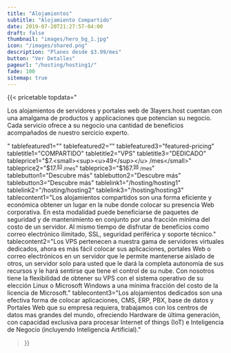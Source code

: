 ```yaml
---
title: "Alojamientos"
subtitle: "Alojamiento Compartido"
date: 2019-07-20T21:27:57-04:00
draft: false
thumbnail: "images/hero_bg_1.jpg"
icon: "/images/shared.png"
description: "Planes desde $3.99/mes"
button: "Ver Detalles"
pageurl: "/hosting/hosting1/"
fade: 100
sitemap: true
---
```


{{< pricetable 
topdata="<p>Los alojamientos de servidores y portales web de 3layers.host cuentan con una amalgama de productos y applicaciones que potencian su negocio. Cada servicio ofrece a su negocio una cantidad de beneficios acompañados de nuestro sercicio experto.</p>"
tablefeatured1="" tablefeatured2="" tablefeatured3="featured-pricing" 
tabletitle1="COMPARTIDO" tabletitle2="VPS" tabletitle3="DEDICADO" 
tableprice1="$7.<small><sup><u>49</sup></u> /mes</small>" tableprice2="$17.<small><sup><u>83</sup></u> /mes</small>" tableprice3="$167.<small><sup><u>98</sup></u> /mes</small>"
tablebutton1="Descubre más" tablebutton2="Descubre más" tablebutton3="Descubre más" 
tablelink1="/hosting/hosting1" tablelink2="/hosting/hosting2" tablelink3="/hosting/hosting3" 
tablecontent1="Los alojamientos compartidos son una forma eficiente y económica obtener un lugar en la nube donde colocar su presencia Web corporativa. En esta modalidad puede beneficiarse de paquetes de seguridad y de mantenimiento en conjunto por una fracción mínima del costo de un servidor. Al mismo tiempo de disfrutar de beneficios como correo electrónico ilimitado, SSL, seguridad periférica y soporte técnico."
tablecontent2="Los VPS pertenecen a nuestra gama de servidores virtuales dedicados, ahora es más fácil colocar sus aplicaciones, portales Web o correo electrónicos en un servidor que le permite mantenerse aislado de otros, un servidor solo para usted que le dará la completa autonomía de sus recursos y le hará sentirse que tiene el control de su nube. Con nosotros tiene la flexibilidad de obtener su VPS con el sistema operativo de su elección Linux o Microsoft Windows a una mínima fracción del costo de la licencia de Microsoft." 
tablecontent3="Los alojamientos dedicados son una efectiva forma de colocar aplicaciones, CMS, ERP, PBX, base de datos y Portales Web que su empresa requiera, trabajamos con los centros de datos mas grandes del mundo, ofreciendo Hardware de última generación, con capacidad exclusiva para procesar Internet of things (IoT) e Inteligencia de Negocio (incluyendo Inteligencia Artificial)." 


 >}}